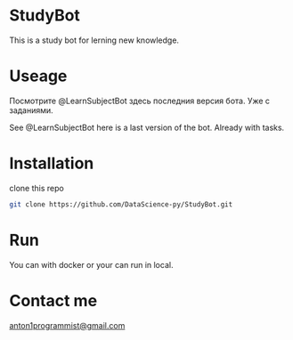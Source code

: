 # StudyBot

This is a study bot for lerning new knowledge.

# Useage

Посмотрите @LearnSubjectBot здесь последния версия бота. Уже с заданиями.

See @LearnSubjectBot here is a last version of the bot. Already with tasks.


# Installation

clone this repo

```bash
git clone https://github.com/DataScience-py/StudyBot.git
```

# Run

You can with docker or your can run in local.

# Contact me

[anton1programmist@gmail.com](mailto:anton1programmist@gmail.com)
